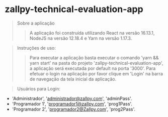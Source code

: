 # zallpy-technical-evaluation-app

> Sobre a aplicação
>> A aplicação foi construída utilizando React na versão 16.13.1, NodeJS na versão 12.18.4 e Yarn na versão 1.17.3.

> Instruções de uso: 
>> Para executar a aplicação basta executar o comando 'yarn && yarn start' na pasta do projeto 'zallpy-technical-evaluation-app', a aplicação será executada por default na porta '3000'.
Para efetuar o login na aplicação por favor clique em 'Login' na barra de navegação da tela inicial da aplicação.

> Usuários para Login:
- 'Administrador', 'administrador@zallpy.com', 'adminPass'.
- 'Programador 1', 'programador1@zallpy.com', 'prog1Pass'.
- 'Programador 2', 'programador2@Zallpy.com', 'prog2Pass'.